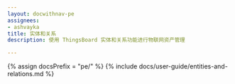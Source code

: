 ```yaml
---
layout: docwithnav-pe
assignees:
- ashvayka
title: 实体和关系
description: 使用 ThingsBoard 实体和关系功能进行物联网资产管理

---
```


{% assign docsPrefix = "pe/" %}
{% include docs/user-guide/entities-and-relations.md %}